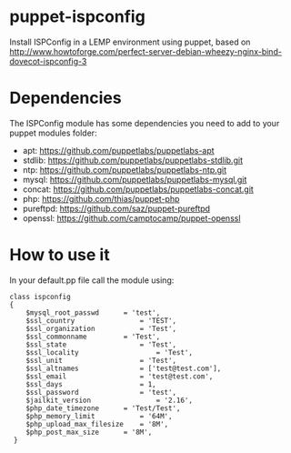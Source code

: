 puppet-ispconfig
================

Install ISPConfig in a LEMP environment using puppet, based on http://www.howtoforge.com/perfect-server-debian-wheezy-nginx-bind-dovecot-ispconfig-3

Dependencies
================
The ISPConfig module has some dependencies you need to add to your puppet modules folder:
* apt: https://github.com/puppetlabs/puppetlabs-apt
* stdlib: https://github.com/puppetlabs/puppetlabs-stdlib.git
* ntp: https://github.com/puppetlabs/puppetlabs-ntp.git
* mysql: https://github.com/puppetlabs/puppetlabs-mysql.git
* concat: https://github.com/puppetlabs/puppetlabs-concat.git
* php: https://github.com/thias/puppet-php
* pureftpd: https://github.com/saz/puppet-pureftpd
* openssl: https://github.com/camptocamp/puppet-openssl

How to use it
================
In your default.pp file call the module using:
```puppet
class ispconfig
{
 	$mysql_root_passwd 		= 'test',
	$ssl_country				= 'TEST',
	$ssl_organization			= 'Test',
	$ssl_commonname			= 'Test',
	$ssl_state					= 'Test',
	$ssl_locality					= 'Test',
	$ssl_unit 					= 'Test',
	$ssl_altnames				= ['test@test.com'],
	$ssl_email					= 'test@test.com',
	$ssl_days					= 1,
	$ssl_password				= 'test',
	$jailkit_version				= '2.16',
	$php_date_timezone		= 'Test/Test',
	$php_memory_limit			= '64M',
	$php_upload_max_filesize	= '8M',
	$php_post_max_size		= '8M',
 }
 ```

